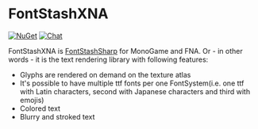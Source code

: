 # FontStashXNA
[![NuGet](https://img.shields.io/nuget/v/FontStashXNA.svg)](https://www.nuget.org/packages/FontStashXNA/) 
[![Chat](https://img.shields.io/discord/628186029488340992.svg)](https://discord.gg/ZeHxhCY)

FontStashXNA is [FontStashSharp](https://github.com/rds1983/FontStashSharp) for MonoGame and FNA.
Or - in other words - it is the text rendering library with following features:

* Glyphs are rendered on demand on the texture atlas
* It's possible to have multiple ttf fonts per one FontSystem(i.e. one ttf with Latin characters, second with Japanese characters and third with emojis)
* Colored text
* Blurry and stroked text

